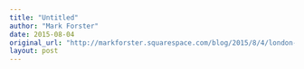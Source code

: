 ```yaml
---
title: "Untitled"
author: "Mark Forster"
date: 2015-08-04
original_url: "http://markforster.squarespace.com/blog/2015/8/4/london-bridgathon-progress-report.html"
layout: post
---
```

